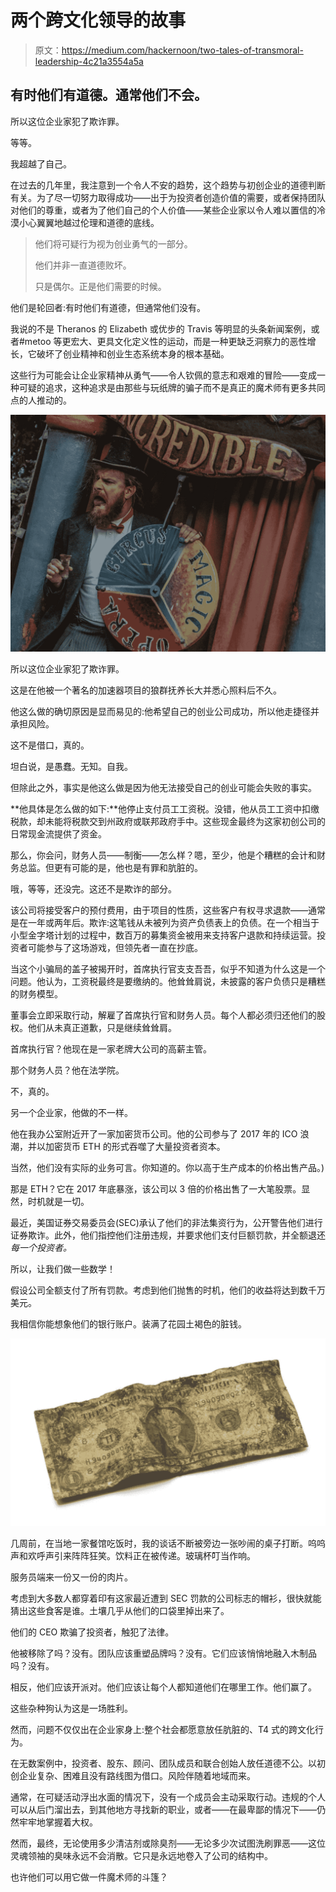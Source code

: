 # 两个跨文化领导的故事

> 原文：<https://medium.com/hackernoon/two-tales-of-transmoral-leadership-4c21a3554a5a>

## 有时他们有道德。通常他们不会。

所以这位企业家犯了欺诈罪。

等等。

我超越了自己。

在过去的几年里，我注意到一个令人不安的趋势，这个趋势与初创企业的道德判断有关。为了尽一切努力取得成功——出于为投资者创造价值的需要，或者保持团队对他们的尊重，或者为了他们自己的个人价值——某些企业家以令人难以置信的冷漠小心翼翼地越过伦理和道德的底线。

> 他们将可疑行为视为创业勇气的一部分。
> 
> 他们并非一直道德败坏。
> 
> 只是偶尔。正是他们需要的时候。

他们是轮回者:有时他们有道德，但通常他们没有。

我说的不是 Theranos 的 Elizabeth 或优步的 Travis 等明显的头条新闻案例，或者#metoo 等更宏大、更具文化定义性的运动，而是一种更缺乏洞察力的恶性增长，它破坏了创业精神和创业生态系统本身的根本基础。

这些行为可能会让企业家精神从勇气——令人钦佩的意志和艰难的冒险——变成一种可疑的追求，这种追求是由那些与玩纸牌的骗子而不是真正的魔术师有更多共同点的人推动的。

![](img/bc372bdae7e1d89ff722be3cb143f879.png)

所以这位企业家犯了欺诈罪。

这是在他被一个著名的加速器项目的狼群抚养长大并悉心照料后不久。

他这么做的确切原因是显而易见的:他希望自己的创业公司成功，所以他走捷径并承担风险。

这不是借口，真的。

坦白说，是愚蠢。无知。自我。

但除此之外，事实是他这么做是因为他无法接受自己的创业可能会失败的事实。

**他具体是怎么做的如下:**他停止支付员工工资税。没错，他从员工工资中扣缴税款，却未能将税款交到州政府或联邦政府手中。这些现金最终为这家初创公司的日常现金流提供了资金。

那么，你会问，财务人员——制衡——怎么样？嗯，至少，他是个糟糕的会计和财务总监。但更有可能的是，他也是有罪和肮脏的。

哦，等等，还没完。这还不是欺诈的部分。

该公司将接受客户的预付费用，由于项目的性质，这些客户有权寻求退款——通常是在一年或两年后。欺诈:这笔钱从未被列为资产负债表上的负债。在一个相当于小型金字塔计划的过程中，数百万的募集资金被用来支持客户退款和持续运营。投资者可能参与了这场游戏，但领先者一直在抄底。

当这个小骗局的盖子被揭开时，首席执行官支支吾吾，似乎不知道为什么这是一个问题。他认为，工资税最终是要缴纳的。他耸耸肩说，未披露的客户负债只是糟糕的财务模型。

董事会立即采取行动，解雇了首席执行官和财务人员。每个人都必须归还他们的股权。他们从未真正道歉，只是继续耸耸肩。

首席执行官？他现在是一家老牌大公司的高薪主管。

那个财务人员？他在法学院。

不，真的。

另一个企业家，他做的不一样。

他在我办公室附近开了一家加密货币公司。他的公司参与了 2017 年的 ICO 浪潮，并以加密货币 ETH 的形式吞噬了大量投资者资本。

当然，他们没有实际的业务可言。你知道的。你以高于生产成本的价格出售产品。)

那是 ETH？它在 2017 年底暴涨，该公司以 3 倍的价格出售了一大笔股票。显然，时机就是一切。

最近，美国证券交易委员会(SEC)承认了他们的非法集资行为，公开警告他们进行证券欺诈。此外，他们指控他们注册违规，并要求他们支付巨额罚款，并全额退还*每一个投资者。*

所以，让我们做一些数学！

假设公司全额支付了所有罚款。考虑到他们抛售的时机，他们的收益将达到数千万美元。

我相信你能想象他们的银行账户。装满了花园土褐色的脏钱。

![](img/417eba4e0a5f7616f9fbcba81e783599.png)

几周前，在当地一家餐馆吃饭时，我的谈话不断被旁边一张吵闹的桌子打断。呜呜声和欢呼声引来阵阵狂笑。饮料正在被传递。玻璃杯叮当作响。

服务员端来一份又一份的肉片。

考虑到大多数人都穿着印有这家最近遭到 SEC 罚款的公司标志的帽衫，很快就能猜出这些食客是谁。土壤几乎从他们的口袋里掉出来了。

他们的 CEO 欺骗了投资者，触犯了法律。

他被移除了吗？没有。团队应该重塑品牌吗？没有。它们应该悄悄地融入木制品吗？没有。

相反，他们应该开派对。他们应该让每个人都知道他们在哪里工作。他们赢了。

这些杂种狗认为这是一场胜利。

然而，问题不仅仅出在企业家身上:整个社会都愿意放任肮脏的、T4 式的跨文化行为。

在无数案例中，投资者、股东、顾问、团队成员和联合创始人放任道德不公。以初创企业复杂、困难且没有路线图为借口。风险伴随着地域而来。

通常，在可疑活动浮出水面的情况下，没有一个成员会主动采取行动。违规的个人可以从后门溜出去，到其他地方寻找新的职业，或者——在最卑鄙的情况下——仍然牢牢地掌握着大权。

然而，最终，无论使用多少清洁剂或除臭剂——无论多少次试图洗刷罪恶——这位灵魂领袖的臭味永远不会消散。它只是永远地卷入了公司的结构中。

也许他们可以用它做一件魔术师的斗篷？